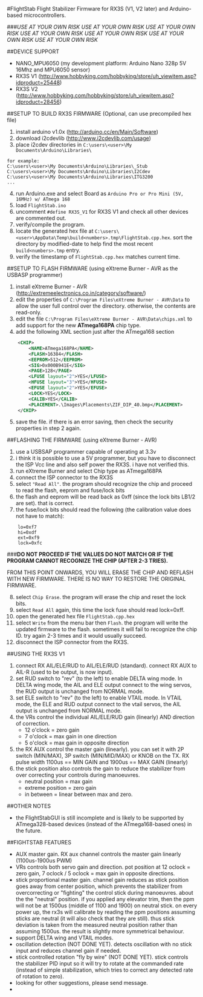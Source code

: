 #FlightStab
Flight Stabilizer Firmware for RX3S (V1, V2 later) and Arduino-based microcontrollers.

###*USE AT YOUR OWN RISK  USE AT YOUR OWN RISK  USE AT YOUR OWN RISK  USE AT YOUR OWN RISK  USE AT YOUR OWN RISK  USE AT YOUR OWN RISK  USE AT YOUR OWN RISK*

##DEVICE SUPPORT
* NANO_MPU6050 (my development platform: Arduino Nano 328p 5V 16Mhz and MPU6050 sensor)
* RX3S V1 (http://www.hobbyking.com/hobbyking/store/uh_viewitem.asp?idproduct=25448)
* RX3S V2 (http://www.hobbyking.com/hobbyking/store/uh_viewitem.asp?idproduct=28456)
 
##SETUP TO BUILD RX3S FIRMWARE (Optional, can use precompiled hex file)
1. install arduino v1.0x (http://arduino.cc/en/Main/Software)
2. download i2cdevlib (http://www.i2cdevlib.com/usage)
3. place i2cdev directories in `C:\users\<user>\My Documents\Arduino\Libraries\`

```
for example:
C:\users\<user>\My Documents\Arduino\Libraries\_Stub
C:\users\<user>\My Documents\Arduino\Libraries\I2Cdev
C:\users\<user>\My Documents\Arduino\Libraries\ITG3200
...
```
4. run Arduino.exe and select Board as `Arduino Pro or Pro Mini (5V, 16MHz) w/ ATmega 168`
5. load `FlightStab.ino`
6. uncomment `#define RX3S_V1` for RX3S V1 and check all other devices are commented out.
7. verify/compile the program.
8. locate the generated hex file at `C:\users\<user>\AppData\Temp\build<numbers>.tmp\FlightStab.cpp.hex`. sort the directory by modified-date to help find the most recent `build<numbers>.tmp` entry.
9. verify the timestamp of `FlightStab.cpp.hex` matches current time.
 
##SETUP TO FLASH FIRMWARE (using eXtreme Burner - AVR as the USBASP programmer)
1. install eXtreme Burner - AVR (http://extremeelectronics.co.in/category/software/)
2. edit the properties of `C:\Program Files\eXtreme Burner - AVR\Data` to allow the user full control over the directory. otherwise, the contents are read-only.
3. edit the file `C:\Program Files\eXtreme Burner - AVR\Data\chips.xml` to add support for the new **ATmega168PA** chip type.
4. add the following XML section just after the ATmega168 section

```xml
	<CHIP>
		<NAME>ATmega168PA</NAME>
		<FLASH>16384</FLASH>
		<EEPROM>512</EEPROM>
		<SIG>0x000B941E</SIG>
		<PAGE>128</PAGE>
		<LFUSE layout="2">YES</LFUSE>
		<HFUSE layout="3">YES</HFUSE>
		<EFUSE layout="2">YES</EFUSE>
		<LOCK>YES</LOCK>
		<CALIB>YES</CALIB>
		<PLACEMENT>.\Images\Placements\ZIF_DIP_40.bmp</PLACEMENT>
	</CHIP>
```
5. save the file. if there is an error saving, then check the security properties in step 2 again.
		
##FLASHING THE FIRMWARE (using eXtreme Burner - AVR)
1. use a USBSAP programmer capable of operating at 3.3v 
2. i think it is possible to use a 5V programmer, but you have to disconnect the ISP Vcc line and also self power the RX3S. i have not verified this.
3. run eXtreme Burner and select Chip type as ATmega168PA
4. connect the ISP connector to the RX3S
5. select `"Read All"`. the program should recognize the chip and proceed to read the flash, eeprom and fuse/lock bits
6. the flash and eeprom will be read back as 0xff (since the lock bits LB1/2 are set). that is correct.
7. the fuse/lock bits should read the following (the calibration value does not have to match):

```
    lo=0xf7
    hi=0xdf
    ext=0xf9
    lock=0xfc
```

###__DO NOT PROCEED IF THE VALUES DO NOT MATCH OR IF THE PROGRAM CANNOT RECOGNIZE THE CHIP (AFTER 2-3 TRIES).__

FROM THIS POINT ONWARDS, YOU WILL ERASE THE CHIP AND REFLASH WITH NEW FIRMWARE. THERE IS NO WAY TO RESTORE THE ORIGINAL FIRMWARE.

8. select `Chip Erase`. the program will erase the chip and reset the lock bits.
9. select `Read All` again, this time the lock fuse should read lock=0xff.
10. open the generated hex file `FlightStab.cpp.hex`
11. select `Write` from the menu bar then `Flash`. the program will write the updated firmware to the flash. sometimes it will fail to recognize the chip ID. try again 2-3 times and it would usually succeed.
12. disconnect the ISP connector from the RX3S.


##USING THE RX3S V1
1. connect RX AIL/ELE/RUD to AIL/ELE/RUD (standard). connect RX AUX to AIL-R (used to be output, is now input).
2. set RUD switch to "rev" (to the left) to enable DELTA wing mode. In DELTA wing mode, the AIL and ELE output connect to the wing servos, the RUD output is unchanged from NORMAL mode.
3. set ELE switch to "rev" (to the left) to enable VTAIL mode. In VTAIL mode, the ELE and RUD output connect to the vtail servos, the AIL output is unchanged from NORMAL mode.
4. the VRs control the individual AIL/ELE/RUD gain (linearly) AND direction of correction.
   * 12 o'clock = zero gain
   * 7 o'clock = max gain in one direction
   * 5 o'clock = max gain in opposite direction
5. the RX AUX control the master gain (linearly). you can set it with 2P switch (MIN/MAX), 3P switch (MIN/MID/MAX) or KNOB on the TX. RX pulse width 1100us == MIN GAIN and 1900us == MAX GAIN (linearly)
6. the stick position also controls the gain to reduce the stabilizer from over correcting your controls during manoeuvres.
   * neutral position = max gain
   * extreme position = zero gain
   * in between = linear between max and zero.

##OTHER NOTES
* the FlightStabGUI is still incomplete and is likely to be supported by ATmega328-based devices (instead of the ATmega168-based ones) in the future.

##FIGHTSTAB FEATURES
* AUX master gain. RX aux channel controls the master gain linearly (1100us-1900us PWM)
* VRs controls both servo gain and direction. pot position at 12 oclock = zero gain, 7 oclock / 5 oclock = max gain in opposite directions.
* stick proportional master gain. channel gain reduces as stick position goes away from center position, which prevents the stabilizer from overcorrecting or "fighting" the control stick during manoeuvres. about the the "neutral" position. if you applied any elevator trim, then the ppm will not be at 1500us (middle of 1100 and 1900) on neutral stick. on every power up, the rx3s will calibrate by reading the ppm positions assuming sticks are neutral (it will also check that they are still). thus stick deviation is taken from the measured neutral position rather than assuming 1500us. the result is slightly more symmetrical behaviour.
* support DELTA wing and VTAIL modes.
* oscillation detection (NOT DONE YET). detects oscillation with no stick input and reduces channel gain if needed.
* stick controlled rotation "fly by wire" (NOT DONE YET). stick controls the stabilizer PID input so it will try to rotate at the commanded rate (instead of simple stabilization, which tries to correct any detected rate of rotation to zero). 
* looking for other suggestions, please send message.
*


